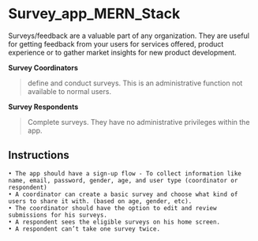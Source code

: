 # Survey_app_MERN_Stack
Surveys/feedback are a valuable part of any organization.
They are useful for getting feedback from your users for 
services offered, product experience or to gather market insights 
for new product development. 

**Survey Coordinators** 
>define and conduct surveys. This is an administrative function not available to normal users.

**Survey Respondents** 
>Complete surveys. They have no administrative privileges within the app. 

## Instructions
    • The app should have a sign-up flow - To collect information like name, email, password, gender, age, and user type (coordinator or respondent) 
    • A coordinator can create a basic survey and choose what kind of users to share it with. (based on age, gender, etc).
    • The coordinator should have the option to edit and review submissions for his surveys.
    • A respondent sees the eligible surveys on his home screen.
    • A respondent can’t take one survey twice. 
